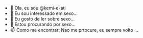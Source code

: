 - 👋 Ola, eu sou @kemi-e-ati
- 👀 Eu sou interessado em sexo...
- 🌱 Eu gosto de ler sobre sexo...
- 💞️ Estou procurando por sexo...
- 📫 Como me encontrar: Nao me prtocure, eu sempre volto ...

